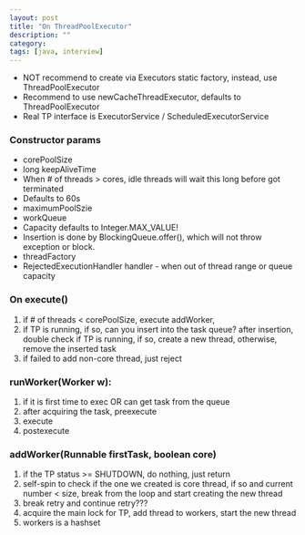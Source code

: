 ```yaml
---
layout: post
title: "On ThreadPoolExecutor"
description: ""
category: 
tags: [java, interview]
---
```


* NOT recommend to create via Executors static factory, instead, use ThreadPoolExecutor
* Recommend to use newCacheThreadExecutor, defaults to ThreadPoolExecutor
* Real TP interface is ExecutorService / ScheduledExecutorService

### Constructor params

* corePoolSize
* long keepAliveTime 
 * When # of threads > cores, idle threads will wait this long before got terminated
 * Defaults to 60s
* maximumPoolSzie
* workQueue
 * Capacity defaults to Integer.MAX_VALUE!
 * Insertion is done by BlockingQueue.offer(), which will not throw exception or block.
* threadFactory
* RejectedExecutionHandler handler - when out of thread range or queue capacity


### On execute()

1. if # of threads < corePoolSize, execute addWorker,
2. if TP is running, if so, can you insert into the task queue? after insertion, double check if TP is running, if so, create a new thread, otherwise, remove the inserted task
3. if failed to add non-core thread, just reject

### runWorker(Worker w):
1. if it is first time to exec OR can get task from the queue
2. after acquiring the task, preexecute
3. execute
4. postexecute

### addWorker(Runnable firstTask, boolean core)
1. if the TP status >= SHUTDOWN, do nothing, just return
2. self-spin to check if the one we created is core thread, if so and current number < size, break from the loop and start creating the new thread
3. break retry and continue retry???
4. acquire the main lock for TP, add thread to workers, start the new thread
5. workers is a hashset



